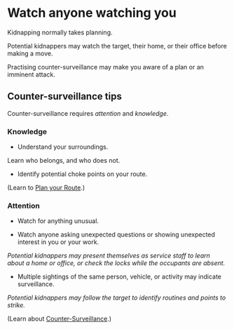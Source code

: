 [Title]: # (Practise counter-surveillance)
[Order]: # (11)

# Watch anyone watching you 

Kidnapping normally takes planning. 

Potential kidnappers may watch the target, their home, or their office before making a move. 

Practising counter-surveillance may make you aware of a plan or an imminent attack.

## Counter-surveillance tips

Counter-surveillance requires *attention* and *knowledge*.

### Knowledge

*	Understand your surroundings.

Learn who belongs, and who does not. 

*   Identify potential choke points on your route.

(Learn to [Plan your Route](umbrella://lesson/vehicles/beginner/plan-your-route).) 

### Attention

*	Watch for anything unusual.

*	Watch anyone asking unexpected questions or showing unexpected interest in you or your work.

_Potential kidnappers may present themselves as service staff to learn about a home or office, or check the locks while the occupants are absent._

*	Multiple sightings of the same person, vehicle, or activity may indicate surveillance.

_Potential kidnappers may follow the target to identify routines and points to strike._

(Learn about [Counter-Surveillance](umbrella://lesson/counter-surveillance/0).)
